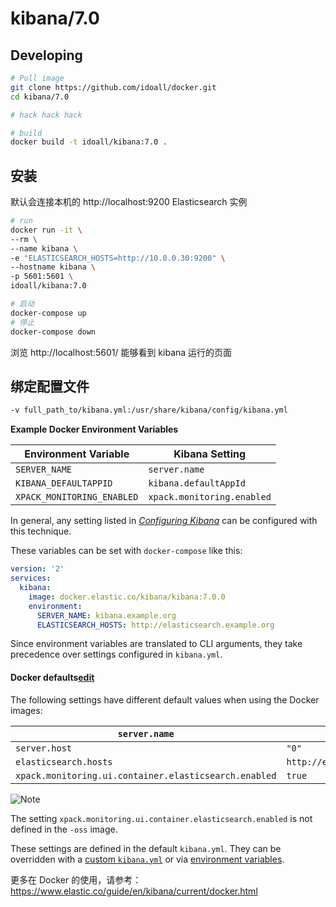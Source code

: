 # kibana/7.0



## Developing

```bash
# Pull image
git clone https://github.com/idoall/docker.git
cd kibana/7.0

# hack hack hack

# build
docker build -t idoall/kibana:7.0 .
```

## 安装

默认会连接本机的 http://localhost:9200 Elasticsearch 实例


```bash
# run
docker run -it \
--rm \
--name kibana \
-e "ELASTICSEARCH_HOSTS=http://10.0.0.30:9200" \
--hostname kibana \
-p 5601:5601 \
idoall/kibana:7.0
```


```bash
# 启动
docker-compose up
# 停止
docker-compose down
```

浏览 http://localhost:5601/ 能够看到 kibana 运行的页面

## 绑定配置文件
```bash
-v full_path_to/kibana.yml:/usr/share/kibana/config/kibana.yml
```

**Example Docker Environment Variables**

| **Environment Variable**   | **Kibana Setting**         |
| -------------------------- | -------------------------- |
| `SERVER_NAME`              | `server.name`              |
| `KIBANA_DEFAULTAPPID`      | `kibana.defaultAppId`      |
| `XPACK_MONITORING_ENABLED` | `xpack.monitoring.enabled` |

In general, any setting listed in [*Configuring Kibana*](https://www.elastic.co/guide/en/kibana/current/settings.html) can be configured with this technique.

These variables can be set with `docker-compose` like this:

```yaml
version: '2'
services:
  kibana:
    image: docker.elastic.co/kibana/kibana:7.0.0
    environment:
      SERVER_NAME: kibana.example.org
      ELASTICSEARCH_HOSTS: http://elasticsearch.example.org
```

Since environment variables are translated to CLI arguments, they take precedence over settings configured in `kibana.yml`.

#### Docker defaults[edit](https://github.com/elastic/kibana/edit/7.0/docs/setup/docker.asciidoc)

The following settings have different default values when using the Docker images:

| `server.name`                                         | `kibana`                    |
| ----------------------------------------------------- | --------------------------- |
| `server.host`                                         | `"0"`                       |
| `elasticsearch.hosts`                                 | `http://elasticsearch:9200` |
| `xpack.monitoring.ui.container.elasticsearch.enabled` | `true`                      |

![Note](https://www.elastic.co/guide/en/kibana/current/images/icons/note.png)

The setting `xpack.monitoring.ui.container.elasticsearch.enabled` is not defined in the `-oss` image.

These settings are defined in the default `kibana.yml`. They can be overridden with a [custom `kibana.yml`](https://www.elastic.co/guide/en/kibana/current/docker.html#bind-mount-config) or via [environment variables](https://www.elastic.co/guide/en/kibana/current/docker.html#environment-variable-config).


更多在 Docker 的使用，请参考：https://www.elastic.co/guide/en/kibana/current/docker.html